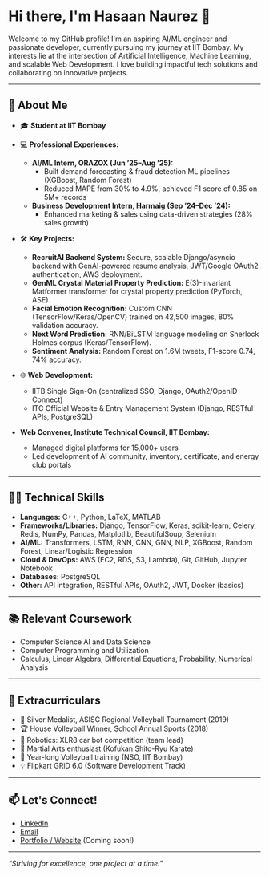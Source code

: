 # Hi there, I'm Hasaan Naurez 👋

Welcome to my GitHub profile! I'm an aspiring AI/ML engineer and passionate developer, currently pursuing my journey at IIT Bombay. My interests lie at the intersection of Artificial Intelligence, Machine Learning, and scalable Web Development. I love building impactful tech solutions and collaborating on innovative projects.

---

## 🚀 About Me

- 🎓 **Student at IIT Bombay**  


- 💻 **Professional Experiences:**  
  - **AI/ML Intern, ORAZOX (Jun ’25–Aug ’25):**  
    - Built demand forecasting & fraud detection ML pipelines (XGBoost, Random Forest)
    - Reduced MAPE from 30% to 4.9%, achieved F1 score of 0.85 on 5M+ records
  - **Business Development Intern, Harmaig (Sep ’24–Dec ’24):**  
    - Enhanced marketing & sales using data-driven strategies (28% sales growth)

- 🛠️ **Key Projects:**  
  - **RecruitAI Backend System:** Secure, scalable Django/asyncio backend with GenAI-powered resume analysis, JWT/Google OAuth2 authentication, AWS deployment.
  - **GenML Crystal Material Property Prediction:** E(3)-invariant Matformer transformer for crystal property prediction (PyTorch, ASE).
  - **Facial Emotion Recognition:** Custom CNN (TensorFlow/Keras/OpenCV) trained on 42,500 images, 80% validation accuracy.
  - **Next Word Prediction:** RNN/BiLSTM language modeling on Sherlock Holmes corpus (Keras/TensorFlow).
  - **Sentiment Analysis:** Random Forest on 1.6M tweets, F1-score 0.74, 74% accuracy.

- 🌐 **Web Development:**  
  - IITB Single Sign-On (centralized SSO, Django, OAuth2/OpenID Connect)
  - ITC Official Website & Entry Management System (Django, RESTful APIs, PostgreSQL)


- **Web Convener, Institute Technical Council, IIT Bombay:**  
  - Managed digital platforms for 15,000+ users
  - Led development of AI community, inventory, certificate, and energy club portals

---

## 🧑‍💻 Technical Skills

- **Languages:** C++, Python, LaTeX, MATLAB  
- **Frameworks/Libraries:** Django, TensorFlow, Keras, scikit-learn, Celery, Redis, NumPy, Pandas, Matplotlib, BeautifulSoup, Selenium  
- **AI/ML:** Transformers, LSTM, RNN, CNN, GNN, NLP, XGBoost, Random Forest, Linear/Logistic Regression  
- **Cloud & DevOps:** AWS (EC2, RDS, S3, Lambda), Git, GitHub, Jupyter Notebook  
- **Databases:** PostgreSQL  
- **Other:** API integration, RESTful APIs, OAuth2, JWT, Docker (basics)

---

## 📚 Relevant Coursework

- Computer Science AI and Data Science
- Computer Programming and Utilization
- Calculus, Linear Algebra, Differential Equations, Probability, Numerical Analysis

---

## 🏐 Extracurriculars

- 🥈 Silver Medalist, ASISC Regional Volleyball Tournament (2019)
- 🏆 House Volleyball Winner, School Annual Sports (2018)
- 🤖 Robotics: XLR8 car bot competition (team lead)
- 🥋 Martial Arts enthusiast (Kofukan Shito-Ryu Karate)
- 🥅 Year-long Volleyball training (NSO, IIT Bombay)
- 💡 Flipkart GRiD 6.0 (Software Development Track)

---


## 📫 Let's Connect!

- [LinkedIn](https://www.linkedin.com/in/Hasaannaurez)  
- [Email](hasaannaurez777@gmail.com)  
- [Portfolio / Website](#) (Coming soon!)

---

_“Striving for excellence, one project at a time.”_
